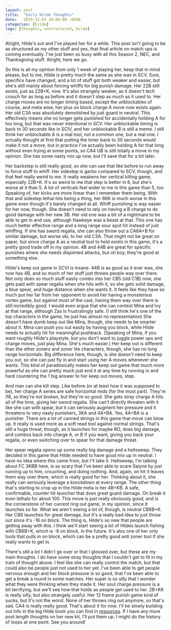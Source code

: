 ```yaml
---
layout: post
title:  "Early Hilde Thoughts"
date:   2019-12-03 19:00:00 -0500
categories: [hilde]
tags: [thoughts, unstructured, hilde]
---
```


Alright, Hilde's out and I've played her for a while. This post isn't going to be as structured as my other stuff and yes, that final article on match ups is coming eventually. I've just been so busy with all this Season 2, NEC, and Thanksgiving stuff. Alright, here we go.

So this is all my opinion from only 1 week of playing her, keep that in mind please, but to me, Hilde is pretty much the same as she was in SCV. Sure, specifics have changed, and a lot of stuff got both weaker and easier, but she's still mainly about forcing whiffs for big punish damage. Her 22B still exists, just as 22B+K, now. It's also strangely weaker, as it doesn't tech crouch for as long as before and it doesn't step as much as it used to. Her charge moves are no longer timing based, except the unblockables of course, and meta wise, her plus on block charge A move now exists again. Her old C3A was absolutely demolished by just guard in neutral. This effectively means she no longer gets punished for accidentally holding A for too long, but that was never intentional in SCV. Her unblockable timing is back to 30 seconds like in SCIV, and her unblockable B is still a meme. I still think her unblockable A is a real tool, not a common one, but a real one. I actually thought at first that putting the timer back to 30 seconds would make it not a move, but in practice I've actually been holding A for that long without even trying at some points, so CA4 UB is still totally a move in my opinion. She has some nasty mix up now, but I'll save that for a bit later.

Her backstep is still really good, so she can use that like before to run away to force stuff to whiff. Her sidestep is garbo compared to SCV, though, and that feel really weird to me. It really weakens her vertical killing game, especially 22B+K. It's so weird to me that step is better in 6, but she's worse at it than 5. A lot of verticals feel wider to me in this game than 5, too. Speaking of, her kicks are more linear than I remember them being. With that and sidestep lethal hits being a thing, her 66K is much worse in this game even though it's barely changed at all. Whiff punishing is way easier for her now, though. She doesn't need to rely on having a B charge to do good damage with her new 3B. Her old one was a bit of a nightmare to be able to get in and use, although Hawkeye was a beast at that. This one has much better effective range and a long range sour spot hit instead of just whiffing. If she has sword regalia, she can also throw out a CA6A+B for similar damage, but worse oki, to her old C3A. That might not be great on paper, but since charge A as a neutral tool to hold exists in this game, it's a pretty good trade off in my opinion. 4B and 44B are great for specific punishes where she needs disjointed attacks, but oh boy, they're good at something else.

Hilde's keep out game in SCVI is insane. 44B is as good as it ever was, she now has 4B, and so much of her stuff just throws people way over there. Not only does so much stuff easily combo into her CB5 (old C1B) now, she gets paid with spear regalia when she hits with it, so she gets solid damage, a blue spear, and huge distance when she wants it. It feels like they have so much put her far from her opponent to avoid her having a monsterous vortex game, but against most of the cast, having them way over there is still incredibly good. I would even argue that she can contest Mina and Ivy at that range, although Zas is frustratingly safe. (I still think he's one of the top characters in the game, he just has almost no representation) She doesn't have dumb keep out like Mina, though, she needs to be smarter about it. Mina can push you out easily by having you block, while Hilde needs to actually hit for meaningful pushback. (Speaking of Mina, if you want roughly Hilde's playstyle, but you don't want to juggle power ups and charge moves, just play Mina. She's much easier.) Her keep out is different than the other zoners and zoner lite characters, though, she has no long range horizontals. Big difference here, though, is she doesn't need to keep you out, so she can just fly in and start using her A moves whenever she wants. This kind of paradoxically makes her keep out game that much more powerful as she can pretty much just end it at any time by running in and hard countering the 1 big answer to her keep out moves, step.

And man can she kill step. Like before (or at least how it was supposed to be), her charge A series are safe horizontal mids (for the most part). They're i18, so they're not broken, but they're so good. She gets stray charge A hits all of the time, giving her sword regalia. She can't directly threaten with it like she can with spear, but it can seriously augment her pressure and it threatens to very nasty punishers, 3KA and 4A+BA. Yes, 4A+BA is a punisher. There are a lot of canned strings in this game that move can blow up. It really is used more as a soft read tool against normal strings. That's still a huge threat, though, as it launches for maybe RO, does big damage, and combos back into charge A, or B if you want, giving you back your regalia, or even switching over to spear for that damage threat.

Her spear regalia opens up some really big damage and a hellsweep. They decided in this game that Hilde needed to have good mix up in neutral. I have no idea where this came from, but I'll take it. Hellsweep, I'm talking about FC 3KBB here, is so scary that I've been able to scare Saiyne by just running up to him, crouching, and doing nothing. And, again, on hit it leaves them way over there, which is really good for her. Thinking about it, she really can seriously leverage a knockdown at every range. The other thing that's starting to crop up in the Hilde meta is her 4B+KB. A safe, confirmable, counter hit launcher that does great guard damage. On break it even lethals for about 100. This move is just really obviously good, and is the cornerstone of her current ring out game, in my opinion, since it launches so far. What we aren't seeing a lot of, though, is neutral CB6B+K. Her CB6 launches for great damage, but it's a really bad idea to just throw out since it's -16 on block. The thing is, Hilde's so new that people are getting away with this. I think we'll start seeing a lot of Hildes launch fishing with CB6B+K, which is -8 on block, in the future. It's also one of her only tools that pulls in on block, which can be a pretty good anti zoner tool if she really wants to get in.

There's still a lot I didn't go over or that I glossed over, but these are my main thoughts. I do have some stray thoughts that I couldn't get to fit in my train of thought above. I feel like she can really control the match, but that could also be people just not used to her yet. I've been able to get people nervous enough and her block pressure is so good, that I've been able to get a break a round in some matches. Her super is so silly that I wonder what they were thinking when they made it. Her soul charge pressure is a bit terrifying, but we'll see how that holds as people get used to her. 2B+KK is really silly, but also strangely useful. Her 12 frame punish game kind of sucks, but it's not the worst. None of her throws ring out anymore, so that's sad. CA4 is really really good. That's about it for now. I'll be slowly building out info in the big Hilde book you can find in [resources][resources-page]. If I have any more post length thoughts on her new kit, I'll put them up. I might do the history of loops at one point. See you around!

[resources-page]: /resources